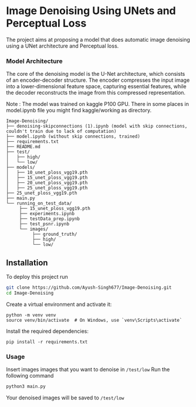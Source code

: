 
# Image Denoising Using UNets and Perceptual Loss

The project aims at proposing a model that does automatic image denoising using a UNet architecture and Perceptual loss.

### Model Architecture

The core of the denoising model is the U-Net architecture, which consists of an encoder-decoder structure. The encoder compresses the input image into a lower-dimensional feature space, capturing essential features, while the decoder reconstructs the image from this compressed representation.

Note : The model was trained on kaggle P100 GPU. There in some places in model.ipynb file you might find kaggle/working as directory.
```
Image-Denoising/
├── denoising-skipconnections (1).ipynb (model with skip connections, couldn't train due to lack of computation)
├── model.ipynb (without skip connections, trained)
├── requirements.txt
├── README.md
├── test/
│   ├── high/
│   └── low/
├── models/
│   ├── 10_unet_ploss_vgg19.pth
│   ├── 15_unet_ploss_vgg19.pth
│   ├── 20_unet_ploss_vgg19.pth
│   ├── 25_unet_ploss_vgg19.pth
├── 25_unet_ploss_vgg19.pth
├── main.py
└── running_on_test_data/
     ├── 15_unet_ploss_vgg19.pth
     ├── experiments.ipynb
     ├── testData_prep.ipynb
     ├── test_psnr.ipynb
     └── images/
          ├── ground_truth/
          ├── high/
          └── low/

```



## Installation

To deploy this project run

```bash
git clone https://github.com/Ayush-Singh677/Image-Denoising.git
cd Image-Denoising
```
Create a virtual environment and activate it:
```
python -m venv venv
source venv/bin/activate  # On Windows, use `venv\Scripts\activate`
```

Install the required dependencies:
```
pip install -r requirements.txt
```
### Usage
Insert images images that you want to denoise in ```/test/low```
Run the following command
```bash
python3 main.py
```
Your denoised images will be saved to ```/test/low```


